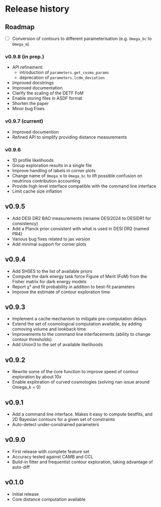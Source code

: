 # Release history

## Roadmap

- [ ] Conversion of contours to different parameterisation (e.g. `Omega_bc` to `Omega_m`)

### v0.9.8 (in prep.)
- API refinement:
  - introduction of `parameters.get_cosmo_params`
  - deprecation of `parameters.lcdm_deviation`
- Improved docstrings
- Improved documentation
- Clarify the scaling of the DETF FoM
- Enable storing files in ASDF format
- Shorten the paper
- Minor bug Fixes

### v0.9.7 (current)
- Improved documention
- Refined API to simplify providing distance measurements

### v0.9.6
- 1D profile likelihoods
- Group exploration results in a single file
- Improve handling of labels in corner plots
- Change name of `Omega_m` to `Omega_bc` to lift possible confusion on neutrinos contribution accounting
- Provide high level interface compatible with the command line interface
- Limit cache size inflation

## v0.9.5
- Add DESI DR2 BAO measurements (rename DESI2024 to DESIDR1 for consistency)
- Add a Planck prior consistent with what is used in DESI DR2 (named PR4)
- Various bug fixes related to jax version
- Add minimal support for corner plots

## v0.9.4
- Add SH0ES to the list of available priors
- Compute the dark energy task force Figure of Merit (FoM) from the Fisher matrix for dark energy models
- Report χ² and fit probability in addition to best-fit parameters
- Improve the estimate of contour exploration time

## v0.9.3
- Implement a cache mechanism to mitigate pre-computation delays
- Extend the set of cosmological computation available, by adding comoving volume and lookback time
- Improvements to the command line interfacements (ability to change contour thresholds)
- Add Union3 to the set of available likelihoods

## v0.9.2
- Rewrite some of the core function to improve speed of contour exploration by about 10x
- Enable exploration of curved cosmologies (solving nan issue around Omega_k = 0)

## v0.9.1
- Add a command line interface. Makes it easy to compute bestfits, and 2D Bayesian contours for a given set of constraints
- Auto-detect under-constrained parameters

## v0.9.0
- First release with complete feature set
- Accuracy tested against CAMB and CCL
- Build-in fitter and frequentist contour exploration, taking advantage of auto-diff

## v0.1.0
- Initial release
- Core distance computation available
